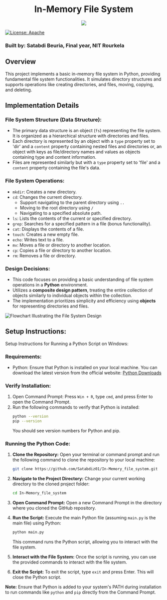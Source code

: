 
<h1 align='center'> In-Memory File System </h1>
<p align='center'>
<img src='http://ForTheBadge.com/images/badges/built-with-love.svg'>
</p>

[![License: Apache](https://img.shields.io/badge/License-Apache%202.0-blue.svg)](https://www.apache.org/licenses/LICENSE-2.0)

### Built by: Satabdi Beuria, Final year, NIT Rourkela

## Overview

This project implements a basic in-memory file system in Python, providing fundamental file system functionalities. It simulates directory structures and supports operations like creating directories, and files, moving, copying, and deleting.

## Implementation Details

### File System Structure (Data Structure):
- The primary data structure is an object (`fs`) representing the file system. It is organized as a hierarchical structure with directories and files.
- Each directory is represented by an object with a `type` property set to 'dir' and a `content` property containing nested files and directories or, an object with keys as file/directory names and values as objects containing type and content information.
- Files are represented similarly but with a `type` property set to 'file' and a `content` property containing the file's data.

### File System Operations:
- `mkdir`: Creates a new directory.
- `cd`: Changes the current directory.
  - Support navigating to the parent directory using `..`
  - Moving to the root directory using `/`
  - Navigating to a specified absolute path.
- `ls`: Lists the contents of the current or specified directory.
- `grep`: Searches for a specified pattern in a file (bonus functionality).
- `cat`: Displays the contents of a file.
- `touch`: Creates a new empty file.
- `echo`: Writes text to a file.
- `mv`: Moves a file or directory to another location.
- `cp`: Copies a file or directory to another location.
- `rm`: Removes a file or directory.

### Design Decisions:

- This code focuses on providing a basic understanding of file system operations in a **Python** environment.
- Utilizes a **composite design pattern**, treating the entire collection of objects similarly to individual objects within the collection.
- The implementation prioritizes simplicity and efficiency using **objects** for representing directories and files.

![Flowchart Illustrating the File System Design](https://miro.medium.com/v2/resize:fit:828/format:webp/1*Urt2Xs4OwqJYxRx1CecKkQ.png)

## Setup Instructions:
Setup Instructions for Running a Python Script on Windows:

### Requirements:
- Python: Ensure that Python is installed on your local machine. You can download the latest version from the official website: [Python Downloads](https://www.python.org/downloads/)

### Verify Installation:
1. Open Command Prompt: Press `Win + R`, type `cmd`, and press Enter to open the Command Prompt.
2. Run the following commands to verify that Python is installed:
   ```bash
   python --version
   pip --version
   ```
   You should see version numbers for Python and pip.

### Running the Python Code:
1. **Clone the Repository:**
   Open your terminal or command prompt and run the following command to clone the repository to your local machine:
   ```bash
   git clone https://github.com/Satabdiz01/In-Memory_file_system.git
   ```

2. **Navigate to the Project Directory:**
   Change your current working directory to the cloned project folder:
   ```bash
   cd In-Memory_file_system
   ```

3. **Open Command Prompt:**
   Open a new Command Prompt in the directory where you cloned the GitHub repository.

4. **Run the Script:**
   Execute the main Python file (assuming `main.py` is the main file) using Python:
   ```bash
   python main.py
   ```
   This command runs the Python script, allowing you to interact with the file system.

5. **Interact with the File System:**
   Once the script is running, you can use the provided commands to interact with the file system.

6. **Exit the Script:**
   To exit the script, type `exit` and press Enter. This will close the Python script.

**Note:** Ensure that Python is added to your system's PATH during installation to run commands like `python` and `pip` directly from the Command Prompt.
